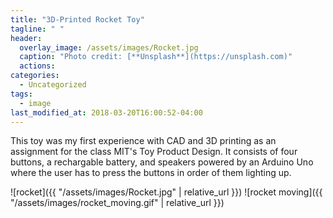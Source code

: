 ```yaml
---
title: "3D-Printed Rocket Toy"
tagline: " "
header:
  overlay_image: /assets/images/Rocket.jpg
  caption: "Photo credit: [**Unsplash**](https://unsplash.com)"
  actions:
categories:
  - Uncategorized
tags:
  - image
last_modified_at: 2018-03-20T16:00:52-04:00
---
```


This toy was my first experience with CAD and 3D printing as an assignment for the class MIT's Toy Product Design. It consists of four buttons, a rechargable battery, and speakers powered by an Arduino Uno where the user has to press the buttons in order of them lighting up. 

![rocket]({{ "/assets/images/Rocket.jpg" | relative_url }})
![rocket moving]({{ "/assets/images/rocket_moving.gif" | relative_url }})



